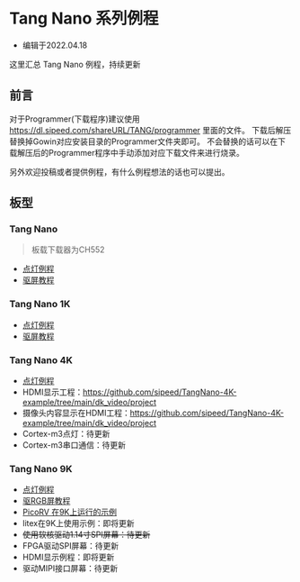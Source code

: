 # Tang Nano 系列例程

- 编辑于2022.04.18

这里汇总 Tang Nano 例程，持续更新

## 前言

对于Programmer(下载程序)建议使用 
https://dl.sipeed.com/shareURL/TANG/programmer 里面的文件。
下载后解压替换掉Gowin对应安装目录的Programmer文件夹即可。
不会替换的话可以在下载解压后的Programmer程序中手动添加对应下载文件来进行烧录。

另外欢迎投稿或者提供例程，有什么例程想法的话也可以提出。

## 板型

### Tang Nano

> 板载下载器为CH552

- [点灯例程](./../Tang-Nano/examples/1_led.md)
- [驱屏教程](./../Tang-Nano/examples/2_lcd.md)

### Tang Nano 1K

- [点灯例程](./../Tang-Nano-1K/Nano_1K_examples/LED.md)
- [驱屏教程](./../Tang-Nano-1K/Nano_1K_examples/LCD.md) 

### Tang Nano 4K

- [点灯例程](./../Tang-Nano-4K/Nano_4K_examples/LED.md)
- HDMI显示工程：https://github.com/sipeed/TangNano-4K-example/tree/main/dk_video/project
- 摄像头内容显示在HDMI工程：https://github.com/sipeed/TangNano-4K-example/tree/main/dk_video/project
- Cortex-m3点灯：待更新
- Cortex-m3串口通信：待更新

### Tang Nano 9K

- [点灯例程](./../Tang-Nano-9K/Nano_9K_examples/LED.md)
- [驱RGB屏教程](./../Tang-Nano-9K/Nano_9K_examples/LCD.md)
- [PicoRV 在9K上运行的示例](./../Tang-Nano-9K/Nano_9K_examples/picoRV_examples.md)
- litex在9K上使用示例：即将更新
- ~~使用软核驱动1.14寸SPI屏幕：待更新~~
- FPGA驱动SPI屏幕：待更新
- HDMI显示例程：即将更新
- 驱动MIPI接口屏幕：待更新

